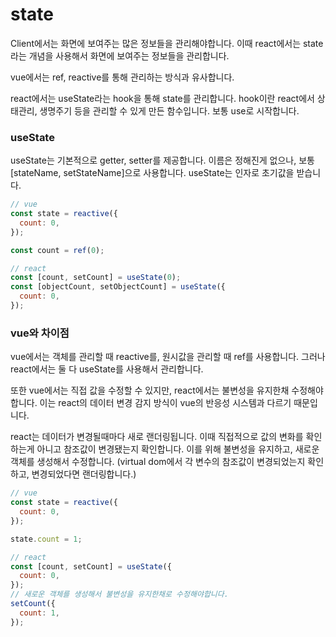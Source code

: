 # state
Client에서는 화면에 보여주는 많은 정보들을 관리해야합니다.
이때 react에서는 state라는 개념을 사용해서 화면에 보여주는 정보들을 관리합니다.

vue에서는 ref, reactive를 통해 관리하는 방식과 유사합니다.

react에서는 useState라는 hook을 통해 state를 관리합니다.
hook이란 react에서 상태관리, 생명주기 등을 관리할 수 있게 만든 함수입니다. 보통 use로 시작합니다.

### useState
useState는 기본적으로 getter, setter를 제공합니다.
이름은 정해진게 없으나, 보통 [stateName, setStateName]으로 사용합니다.
useState는 인자로 초기값을 받습니다.

```javascript
// vue
const state = reactive({
  count: 0,
});

const count = ref(0);
```

```javascript
// react
const [count, setCount] = useState(0);
const [objectCount, setObjectCount] = useState({
  count: 0,
});
```

### vue와 차이점
vue에서는 객체를 관리할 때 reactive를, 원시값을 관리할 때 ref를 사용합니다.
그러나 react에서는 둘 다 useState를 사용해서 관리합니다.

또한 vue에서는 직접 값을 수정할 수 있지만, react에서는 불변성을 유지한채 수정해야합니다.
이는 react의 데이터 변경 감지 방식이 vue의 반응성 시스템과 다르기 때문입니다.

react는 데이터가 변경될때마다 새로 랜더링됩니다. 이때 직접적으로 값의 변화를 확인하는게 아니고 참조값이 변경됐는지 확인합니다. 이를 위해 불변성을 유지하고, 새로운 객체를 생성해서 수정합니다.
(virtual dom에서 각 변수의 참조값이 변경되었는지 확인하고, 변경되었다면 랜더링합니다.)

```javascript
// vue
const state = reactive({
  count: 0,
});

state.count = 1;
```

```javascript
// react
const [count, setCount] = useState({
  count: 0,
});
// 새로운 객체를 생성해서 불변성을 유지한채로 수정해야합니다.
setCount({
  count: 1,
});
```


